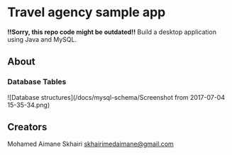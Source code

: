 # Travel agency sample app

**!!Sorry, this repo code might be outdated!!** Build a desktop application using Java and MySQL.

## About

### Database Tables

![Database structures](/docs/mysql-schema/Screenshot from 2017-07-04 15-35-34.png)

## Creators

Mohamed Aimane Skhairi skhairimedaimane@gmail.com
